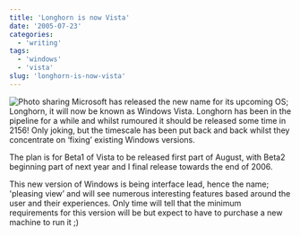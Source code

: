 ```yaml
---
title: 'Longhorn is now Vista'
date: '2005-07-23'
categories:
  - 'writing'
tags:
  - 'windows'
  - 'vista'
slug: 'longhorn-is-now-vista'
---
```


![Photo sharing](/images/2005/vista.jpg)
Microsoft has released the new name for its upcoming OS; Longhorn, it will now be known as Windows Vista. Longhorn has been in the pipeline for a while and whilst rumoured it should be released some time in 2156! Only joking, but the timescale has been put back and back whilst they concentrate on ‘fixing’ existing Windows versions.

The plan is for Beta1 of Vista to be released first part of August, with Beta2 beginning part of next year and I final release towards the end of 2006.

This new version of Windows is being interface lead, hence the name; 'pleasing view’ and will see numerous interesting features based around the user and their experiences. Only time will tell that the minimum requirements for this version will be but expect to have to purchase a new machine to run it ;)
